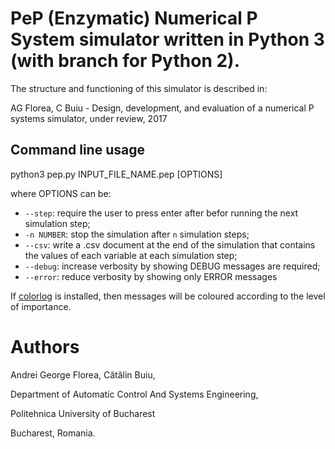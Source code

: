 # PeP (Enzymatic) Numerical P System simulator written in Python 3 (with branch for Python 2).

The structure and functioning of this simulator is described in:

AG Florea, C Buiu - Design, development, and evaluation of a numerical P systems simulator, under review, 2017

## Command line usage
python3 pep.py INPUT_FILE_NAME.pep [OPTIONS]

where OPTIONS can be:

* `--step`: require the user to press enter after befor running the next simulation step;
* `-n NUMBER`: stop the simulation after `n` simulation steps;
* `--csv`: write a .csv document at the end of the simulation that contains the values of each variable at each simulation step;
* `--debug`: increase verbosity by showing DEBUG messages are required;
* `--error`: reduce verbosity by showing only ERROR messages

If [colorlog](https://pypi.python.org/pypi/colorlog) is installed, then messages will be coloured according to the level of importance.

# Authors
Andrei George Florea, Cătălin Buiu,

Department of Automatic Control And Systems Engineering,

Politehnica University of Bucharest

Bucharest, Romania.
